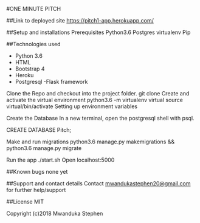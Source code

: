 #ONE MINUTE PITCH

##Link to deployed site
https://pitch1-app.herokuapp.com/

##Setup and installations
Prerequisites
Python3.6
Postgres
virtualenv
Pip


##Technologies used
- Python 3.6
- HTML
- Bootstrap 4
- Heroku
- Postgresql
-Flask framework

Clone the Repo and checkout into the project folder.
git clone
Create and activate the virtual environment
python3.6 -m virtualenv virtual
source virtual/bin/activate
Setting up environment variables

Create the Database
In a new terminal, open the postgresql shell with psql.

CREATE DATABASE Pitch;

Make and run migrations
python3.6 manage.py makemigrations && python3.6 manage.py migrate

Run the app
./start.sh
Open localhost:5000

##Known bugs
none yet

##Support and contact details
Contact mwandukastephen20@gmail.com for further help/support

##License
MIT

Copyright (c)2018 Mwanduka Stephen
